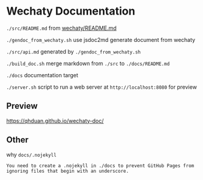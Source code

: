 # Wechaty Documentation

`./src/README.md` from [wechaty/README.md](https://github.com/Chatie/wechaty/blob/master/README.md)

`./gendoc_from_wechaty.sh` use jsdoc2md generate document from wechaty

`./src/api.md` generated by `./gendoc_from_wechaty.sh`

`./build_doc.sh` merge markdown from `./src` to `./docs/README.md`

`./docs` documentation target

`./server.sh` script to run a web server at `http://localhost:8080` for preview

## Preview

https://qhduan.github.io/wechaty-doc/

## Other

why `docs/.nojekyll`

    You need to create a .nojekyll in ./docs to prevent GitHub Pages from ignoring files that begin with an underscore.